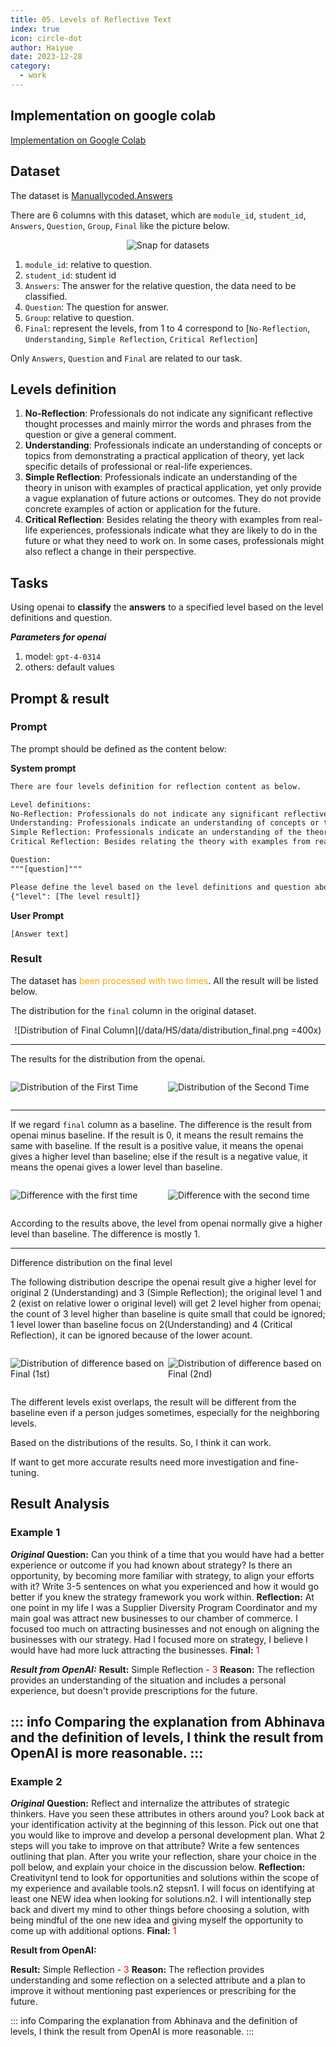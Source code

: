 ```yaml
---
title: 05. Levels of Reflective Text
index: true
icon: circle-dot
author: Haiyue
date: 2023-12-28
category:
  - work
---
```

## Implementation on google colab

[Implementation on Google Colab](https://colab.research.google.com/drive/1EPxMGd9swV3lnJuVThK3cAepl6zrlX0w?usp=sharing)

## Dataset 
The dataset is [Manuallycoded.Answers](/data/HS/data/Manuallycoded.Answers.csv)

There are 6 columns with this dataset, which are `module_id`, `student_id`, `Answers`, `Question`, `Group`, `Final` like the picture below.
<center>

![Snap for datasets](/data/HS/data/dataset.png)
</center>

1. `module_id`: relative to question.
2. `student_id`: student id
3. `Answers`: The answer for the relative question, the data need to be classified.
4. `Question`: The question for answer.
5. `Group`: relative to question.
6. `Final`: represent the levels, from 1 to 4 correspond to [`No-Reflection`, `Understanding`, `Simple Reflection`, `Critical Reflection`]

Only `Answers`, `Question` and `Final` are related to our task.

## Levels definition

1. **No-Reflection**: Professionals do not indicate any significant reflective thought processes and mainly mirror the words and phrases from the question or give a general comment.
2. **Understanding**: Professionals indicate an understanding of concepts or topics from demonstrating a practical application of theory, yet lack specific details of professional or real-life experiences.
3. **Simple Reflection**: Professionals indicate an understanding of the theory in unison with examples of practical application, yet only provide a vague explanation of future actions or outcomes. They do not provide concrete examples of action or application for the future.
4. **Critical Reflection**: Besides relating the theory with examples from real-life experiences, professionals indicate what they are likely to do in the future or what they need to work on. In some cases, professionals might also reflect a change in their perspective.

## Tasks
Using openai to **classify** the **answers** to a specified level based on the level definitions and question.

***Parameters for openai***
1. model: `gpt-4-0314`
2. others: default values

## Prompt & result
### Prompt
The prompt should be defined as the content below:

**System prompt**
``` txt
There are four levels definition for reflection content as below.

Level definitions:
No-Reflection: Professionals do not indicate any significant reflective thought processes and mainly mirror the words and phrases from the question or give a general comment.
Understanding: Professionals indicate an understanding of concepts or topics from demonstrating a practical application of theory, yet lack specific details of professional or real-life experiences.
Simple Reflection: Professionals indicate an understanding of the theory in unison with examples of practical application, yet only provide a vague explanation of future actions or outcomes. They do not provide concrete examples of action or application for the future.
Critical Reflection: Besides relating the theory with examples from real-life experiences, professionals indicate what they are likely to do in the future or what they need to work on. In some cases, professionals might also reflect a change in their perspective.

Question:
"""[question]"""

Please define the level based on the level definitions and question above. The result should be json format, like 
{"level": [The level result]}
```

**User Prompt**
``` text
[Answer text]
```

### Result
The dataset has <span style="color:orange">been processed with two times</span>. All the result will be listed below.

The distribution for the `final` column in the original dataset.
<center>

![Distribution of Final Column](/data/HS/data/distribution_final.png =400x)
</center>

---

The results for the distribution from the openai.
<div style="display: flex">
<div style="flex:1">

![Distribution of the First Time](/data/HS/data/distribution_first.png) 
</div>
<div style="flex:1">

![Distribution of the Second Time](/data/HS/data/distribution_second.png)
</div>
</div>

---
If we regard `final` column as a baseline. The difference is the result from openai minus baseline. If the result is 0, it means the result remains the same with baseline. If the result is a positive value, it means the openai gives a higher level than baseline; else if the result is a negative value, it means the openai gives a lower level than baseline.
<div style="display: flex">
<div style="flex:1">

![Difference with the first time](/data/HS/data/diff_1st.png)
</div>
<div style="flex:1">

![Difference with the second time](/data/HS/data/diff_2nd.png)
</div>
</div>

According to the results above, the level from openai normally give a higher level than baseline. The difference is mostly 1.

---
Difference distribution on the final level

The following distribution descripe the openai result give a higher level for original 2 (Understanding) and 3 (Simple Reflection); the original level 1 and 2 (exist on relative lower o original level) will get 2 level higher from openai; the count of 3 level higher than baseline is quite small that could be ignored; 1 level lower than baseline focus on 2(Understanding) and 4 (Critical Reflection), it can be ignored because of the lower acount.

<div style="display: flex">
<div style="flex:1">

![Distribution of difference based on `Final` (1st)](/data/HS/data/dis_diff_final_1st.png)
</div>
<div style="flex:1">

![Distribution of difference based on `Final` (2nd)](/data/HS/data/dis_diff_final_2nd.png)
</div>
</div>

The different levels exist overlaps, the result will be different from the baseline even if a person judges sometimes, especially for the neighboring levels.

Based on the distributions of the results. So, I think it can work.

If want to get more accurate results need more investigation and fine-tuning.




## Result Analysis

### Example 1
***Original***
**Question:** Can you think of a time that you would have had a better experience or outcome if you had known about strategy? Is there an opportunity, by becoming more familiar with strategy, to align your efforts with it? Write 3-5 sentences on what you experienced and how it would go better if you knew the strategy framework you work within.
**Reflection:** At one point in my life I was a Supplier Diversity Program Coordinator and my main goal was attract new businesses to our chamber of commerce.  I focused too much on attracting businesses and not enough on aligning the businesses with our strategy.  Had I focused more on strategy, I believe I would have had more luck attracting the businesses.
**Final:** <span style="color:red">1</span>

***Result from OpenAI:***
**Result:** Simple Reflection - <span style="color:red">3</span>
**Reason:** The reflection provides an understanding of the situation and includes a personal experience, but doesn't provide prescriptions for the future.

::: info
Comparing the explanation from Abhinava and the definition of levels, I think the result from OpenAI is more reasonable.
:::
--------------------------------------------------

### **Example 2**

***Original***
**Question:** Reflect and internalize the attributes of strategic thinkers. Have you seen these attributes in others around you? Look back at your identification activity at the beginning of this lesson. Pick out one that you would like to improve and develop a personal development plan. What 2 steps will you take to improve on that attribute? Write a few sentences outlining that plan. After you write your reflection, share your choice in the poll below, and explain your choice in the discussion below.
**Reflection:** CreativitynI tend to look for opportunities and solutions within the scope of my experience and available tools.n2 stepsn1. I will focus on identifying at least one NEW idea when looking for solutions.n2. I will intentionally step back and divert my mind to other things before choosing a solution, with being mindful of the one new idea and giving myself the opportunity to come up with additional options.
**Final:** <span style="color:red">1</span>

**Result from OpenAI:**

**Result:** Simple Reflection - <span style="color:red">3</span>
**Reason:** The reflection provides understanding and some reflection on a selected attribute and a plan to improve it without mentioning past experiences or prescribing for the future.

::: info
Comparing the explanation from Abhinava and the definition of levels, I think the result from OpenAI is more reasonable.
:::

